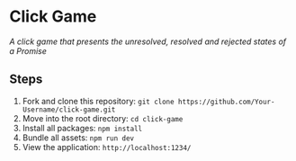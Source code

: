 # Click Game

_A click game that presents the unresolved, resolved and rejected states of a Promise_

## Steps

1. Fork and clone this repository: `git clone https://github.com/Your-Username/click-game.git`
2. Move into the root directory: `cd click-game`
3. Install all packages: `npm install`
4. Bundle all assets: `npm run dev`
5. View the application: `http://localhost:1234/`
